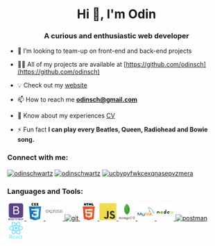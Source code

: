 <h1 align="center">Hi 👋, I'm Odin</h1>
<h3 align="center">A curious and enthusiastic web developer</h3>

- 👯 I’m looking to team-up on front-end and back-end projects 

- 👨‍💻 All of my projects are available at [https://github.com/odinsch](https://github.com/odinsch)

- 💡 Check out my [website](https://serene-sea-35235.herokuapp.com/)

- 📫 How to reach me **odinsch@gmail.com**

- 📄 Know about my experiences [CV](https://drive.google.com/file/d/1o9zGZhYAYjHKhlESXlB12g2rJjmtLuxC/view?usp=sharing)

- ⚡ Fun fact **I can play every Beatles, Queen, Radiohead and Bowie song.**

<h3 align="left">Connect with me:</h3>
<p align="left">
<a href="https://linkedin.com/in/odinschwartz" target="blank"><img align="center" src="https://cdns.iconmonstr.com/wp-content/assets/preview/2012/240/iconmonstr-linkedin-3.png" alt="odinschwartz" height="30" width="40" /></a>
<a href="https://instagram.com/odinschwartz" target="blank"><img align="center" src="https://seeklogo.com/images/I/instagram-logo-A807AD378B-seeklogo.com.png" alt="odinschwartz" height="30" width="40" /></a>
<a href="https://www.youtube.com/channel/UCbYPYfWkcexqNASepvzmErA" target="blank"><img align="center" src="https://upload.wikimedia.org/wikipedia/commons/thumb/8/8b/YouTube_dark_icon_%282017%29.svg/640px-YouTube_dark_icon_%282017%29.svg.png" alt="ucbypyfwkcexqnasepvzmera" height="30" width="40" /></a>
</p>

<h3 align="left">Languages and Tools:</h3>
<p align="left"> <a href="https://getbootstrap.com" target="_blank"> <img src="https://raw.githubusercontent.com/devicons/devicon/master/icons/bootstrap/bootstrap-plain-wordmark.svg" alt="bootstrap" width="40" height="40"/> </a> <a href="https://www.w3schools.com/css/" target="_blank"> <img src="https://raw.githubusercontent.com/devicons/devicon/master/icons/css3/css3-original-wordmark.svg" alt="css3" width="40" height="40"/> </a> <a href="https://expressjs.com" target="_blank"> <img src="https://raw.githubusercontent.com/devicons/devicon/master/icons/express/express-original-wordmark.svg" alt="express" width="40" height="40"/> </a> <a href="https://git-scm.com/" target="_blank"> <img src="https://www.vectorlogo.zone/logos/git-scm/git-scm-icon.svg" alt="git" width="40" height="40"/> </a> <a href="https://www.w3.org/html/" target="_blank"> <img src="https://raw.githubusercontent.com/devicons/devicon/master/icons/html5/html5-original-wordmark.svg" alt="html5" width="40" height="40"/> </a> <a href="https://developer.mozilla.org/en-US/docs/Web/JavaScript" target="_blank"> <img src="https://raw.githubusercontent.com/devicons/devicon/master/icons/javascript/javascript-original.svg" alt="javascript" width="40" height="40"/> </a> <a href="https://www.mongodb.com/" target="_blank"> <img src="https://raw.githubusercontent.com/devicons/devicon/master/icons/mongodb/mongodb-original-wordmark.svg" alt="mongodb" width="40" height="40"/> </a> <a href="https://www.mysql.com/" target="_blank"> <img src="https://raw.githubusercontent.com/devicons/devicon/master/icons/mysql/mysql-original-wordmark.svg" alt="mysql" width="40" height="40"/> </a> <a href="https://nodejs.org" target="_blank"> <img src="https://raw.githubusercontent.com/devicons/devicon/master/icons/nodejs/nodejs-original-wordmark.svg" alt="nodejs" width="40" height="40"/> </a> <a href="https://postman.com" target="_blank"> <img src="https://www.vectorlogo.zone/logos/getpostman/getpostman-icon.svg" alt="postman" width="40" height="40"/> </a> <a href="https://reactjs.org/" target="_blank"> <img src="https://raw.githubusercontent.com/devicons/devicon/master/icons/react/react-original-wordmark.svg" alt="react" width="40" height="40"/> </a> </p>

